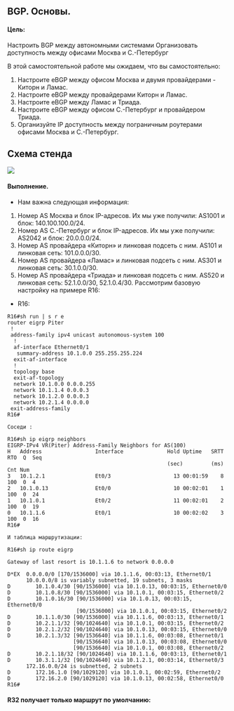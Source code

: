 
## BGP. Основы.

#### Цель:
Настроить BGP между автономными системами
Организовать доступность между офисами Москва и С.-Петербург

В этой самостоятельной работе мы ожидаем, что вы самостоятельно:

1. Настроите eBGP между офисом Москва и двумя провайдерами - Киторн и Ламас.
2. Настроите eBGP между провайдерами Киторн и Ламас.
3. Настроите eBGP между Ламас и Триада.
4. Настроите eBGP между офисом С.-Петербург и провайдером Триада.
5. Организуйте IP доступность между пограничным роутерами офисами Москва и С.-Петербург.

##  Схема стенда 

![](eigrp.png)

#### Выполнение.

* Нам важна следующая информация:
1. Номер AS Москва и блок IP-адресов. Их мы уже получили: AS1001 и блок: 140.100.100.0/24.
2. Номер AS С.-Петербург и блок IP-адресов. Их мы уже получили: AS2042 и блок: 20.0.0.0/24.
3. Номер AS провайдера «Киторн» и линковая подсеть с ним. AS101 и линковая сеть: 101.0.0.0/30.
4. Номер AS провайдера «Ламас» и линковая подсеть с ним. AS301 и линковая сеть: 30.1.0.0/30.
5. Номер AS провайдера «Триада» и линковая подсеть с ним. AS520 и линковая сеть: 52.1.0.0/30, 52.1.0.4/30.
Рассмотрим базовую настройку на примере R16:

* R16:

```
R16#sh run | s r e
router eigrp Piter
 !
 address-family ipv4 unicast autonomous-system 100
  !
  af-interface Ethernet0/1
   summary-address 10.1.0.0 255.255.255.224
  exit-af-interface
  !
  topology base
  exit-af-topology
  network 10.1.0.0 0.0.0.255
  network 10.1.1.4 0.0.0.3
  network 10.1.2.0 0.0.0.3
  network 10.2.1.4 0.0.0.0
 exit-address-family
R16#

Соседи :

R16#sh ip eigrp neighbors 
EIGRP-IPv4 VR(Piter) Address-Family Neighbors for AS(100)
H   Address                 Interface              Hold Uptime   SRTT   RTO  Q  Seq
                                                   (sec)         (ms)       Cnt Num
3   10.1.2.1                Et0/3                    13 00:01:59    8   100  0  4
2   10.1.0.13               Et0/0                    10 00:02:01    1   100  0  24
1   10.1.0.1                Et0/2                    11 00:02:01    2   100  0  19
0   10.1.1.6                Et0/1                    10 00:02:02    3   100  0  16
R16#

И таблица маршрутизации:

R16#sh ip route eigrp 

Gateway of last resort is 10.1.1.6 to network 0.0.0.0

D*EX  0.0.0.0/0 [170/1536000] via 10.1.1.6, 00:03:13, Ethernet0/1
      10.0.0.0/8 is variably subnetted, 19 subnets, 3 masks
D        10.1.0.4/30 [90/1536000] via 10.1.0.13, 00:03:15, Ethernet0/0
D        10.1.0.8/30 [90/1536000] via 10.1.0.1, 00:03:15, Ethernet0/2
D        10.1.0.16/30 [90/1536000] via 10.1.0.13, 00:03:15, Ethernet0/0
                      [90/1536000] via 10.1.0.1, 00:03:15, Ethernet0/2
D        10.1.1.0/30 [90/1536000] via 10.1.1.6, 00:03:13, Ethernet0/1
D        10.2.1.1/32 [90/1024640] via 10.1.0.1, 00:03:15, Ethernet0/2
D        10.2.1.2/32 [90/1024640] via 10.1.0.13, 00:03:15, Ethernet0/0
D        10.2.1.3/32 [90/1536640] via 10.1.1.6, 00:03:08, Ethernet0/1
                     [90/1536640] via 10.1.0.13, 00:03:08, Ethernet0/0
                     [90/1536640] via 10.1.0.1, 00:03:08, Ethernet0/2
D        10.2.1.18/32 [90/1024640] via 10.1.1.6, 00:03:13, Ethernet0/1
D        10.3.1.1/32 [90/1024640] via 10.1.2.1, 00:03:14, Ethernet0/3
      172.16.0.0/24 is subnetted, 2 subnets
D        172.16.1.0 [90/1029120] via 10.1.0.1, 00:02:59, Ethernet0/2
D        172.16.2.0 [90/1029120] via 10.1.0.13, 00:02:58, Ethernet0/0
R16# 
```

#### R32 получает только маршрут по умолчанию:
